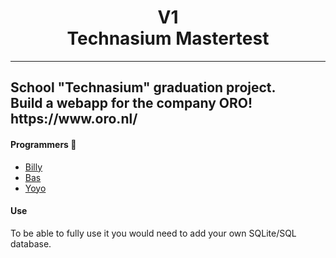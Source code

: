 <h1 align="center">V1
<br>
Technasium Mastertest</h1>
<hr>
<h2 align="left">School "Technasium" graduation project.
<br>
Build a webapp for the company ORO!
<br>
https://www.oro.nl/
<br>
  
#### Programmers 🤖
- [Billy](https://github.com/bilnik67)
- [Bas](https://github.com/Bash-04)
- [Yoyo](https://github.com/Yoyoochenn)

#### Use
To be able to fully use it you would need to add your own SQLite/SQL database.
